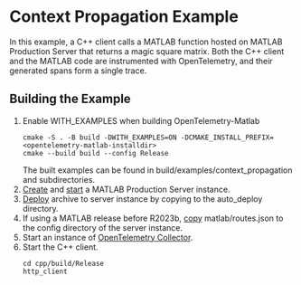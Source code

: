# Context Propagation Example

In this example, a C++ client calls a MATLAB function hosted on MATLAB Production Server that returns a magic square matrix. Both the C++ client and the MATLAB code are instrumented with OpenTelemetry, and their generated spans form a single trace.

## Building the Example
1. Enable WITH_EXAMPLES when building OpenTelemetry-Matlab
   ```
   cmake -S . -B build -DWITH_EXAMPLES=ON -DCMAKE_INSTALL_PREFIX=<opentelemetry-matlab-installdir>
   cmake --build build --config Release 
   ```
   The built examples can be found in build/examples/context_propagation and subdirectories.
2. [Create](https://www.mathworks.com/help/mps/server/creating-a-server.html) and [start](https://www.mathworks.com/help/mps/qs/starting-and-stopping.html) a MATLAB Production Server instance.
3. [Deploy](https://www.mathworks.com/help/mps/qs/share-a-ctf-archive-on-the-server-instance.html) archive to server instance by copying to the auto_deploy directory.
4. If using a MATLAB release before R2023b, [copy](https://www.mathworks.com/help/mps/server/use-web-handler-for-custom-routes-and-custom-payloads.html) matlab/routes.json to the config directory of the server instance. 
6. Start an instance of [OpenTelemetry Collector](https://github.com/open-telemetry/opentelemetry-collector).
7. Start the C++ client.
   ```
   cd cpp/build/Release
   http_client
   ```
